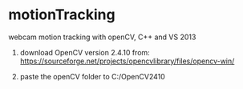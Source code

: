 # motionTracking
webcam motion tracking with openCV, C++ and VS 2013 


1. download OpenCV version 2.4.10 from: https://sourceforge.net/projects/opencvlibrary/files/opencv-win/

2. paste the openCV folder to C:/OpenCV2410

